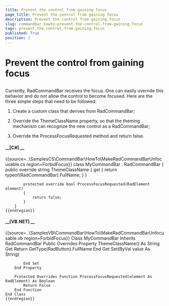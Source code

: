 ```yaml
---
title: Prevent the control from gaining focus
page_title: Prevent the control from gaining focus
description: Prevent the control from gaining focus
slug: commandbar-howto-prevent-the-control-from-gaining-focus
tags: prevent,the,control,from,gaining,focus
published: True
position: 2
---
```


# Prevent the control from gaining focus



## 

Currently, RadCommandBar receives the focus. One can easily override this behavior and do not allow 
        	the control to become focused. Here are the three simple steps that need to be followed:
        

1. Create a custom class that derives from RadCommandBar;

1. Override the ThemeClassName property, so that the theming mechanism can recognize the new control as a RadCommandBar;

1. Override the ProcessFocusRequested method and return false.

#### __[C#] __

{{source=..\SamplesCS\CommandBar\HowTo\MakeRadCommandBarUnfocusable.cs region=ForbidFocus}}
	    class MyCommandBar : RadCommandBar
	    {
	        public override string ThemeClassName
	        {
	            get
	            {
	                return typeof(RadCommandBar).FullName;
	            }
	        }
	
	        protected override bool ProcessFocusRequested(RadElement element)
	        {
	            return false;
	        }
	    }
	{{endregion}}



#### __[VB.NET] __

{{source=..\SamplesVB\CommandBar\HowTo\MakeRadCommandBarUnfocusable.vb region=ForbidFocus}}
	Class MyCommandBar
	    Inherits RadCommandBar
	    Public Overrides Property ThemeClassName() As String
	        Get
	            Return GetType(RadButton).FullName
	        End Get
	        Set(ByVal value As String)
	
	        End Set
	    End Property
	
	    Protected Overrides Function ProcessFocusRequested(element As RadElement) As Boolean
	        Return False
	    End Function
	End Class
	{{endregion}}


